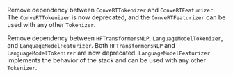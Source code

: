 Remove dependency between `ConveRTTokenizer` and `ConveRTFeaturizer`. The `ConveRTTokenizer` is now deprecated, and the 
`ConveRTFeaturizer` can be used with any other `Tokenizer`.

Remove dependency between `HFTransformersNLP`, `LanguageModelTokenizer`, and `LanguageModelFeaturizer`. Both 
`HFTransformersNLP` and `LanguageModelTokenizer` are now deprecated. `LanguageModelFeaturizer` implements the behavior 
of the stack and can be used with any other `Tokenizer`.
